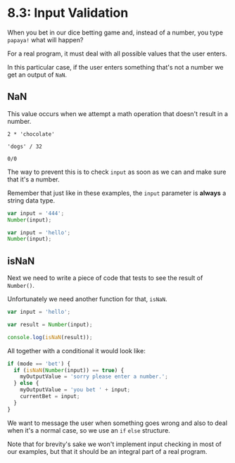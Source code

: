 # 8.3: Input Validation

When you bet in our dice betting game and, instead of a number, you type `papaya!` what will happen?

For a real program, it must deal with all possible values that the user enters.

In this particular case, if the user enters something that's not a number we get an output of `NaN`.

## NaN

This value occurs when we attempt a math operation that doesn't result in a number.

```text
2 * 'chocolate'
```

```text
'dogs' / 32
```

```text
0/0
```

The way to prevent this is to check `input` as soon as we can and make sure that it's a number.

Remember that just like in these examples, the `input` parameter is **always** a string data type.

```javascript
var input = '444';
Number(input);
```

```javascript
var input = 'hello';
Number(input);
```

## isNaN

Next we need to write a piece of code that tests to see the result of `Number()`.

Unfortunately we need another function for that, `isNaN`.

```javascript
var input = 'hello';

var result = Number(input);

console.log(isNaN(result));
```

All together with a conditional it would look like:

```javascript
if (mode == 'bet') {
  if (isNaN(Number(input)) == true) {
    myOutputValue = 'sorry please enter a number.';
  } else {
    myOutputValue = 'you bet ' + input;
    currentBet = input;
  }
}
```

We want to message the user when something goes wrong and also to deal when it's a normal case, so we use an `if` `else` structure.

Note that for brevity's sake we won't implement input checking in most of our examples, but that it should be an integral part of a real program.

